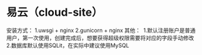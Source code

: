 # 易云（cloud-site）
安装方式：
  1.uwsgi + nginx
  2.gunicorn + nginx
其他：
  1.默认注册账户是普通用户，第一次使用，创建完成后，想要获得超级权限需要将对应的字段手动修改
  2.数据库默认使用SQLit，在实际中建议使用MySQL
